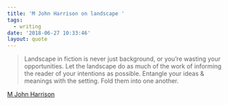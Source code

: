 ```yaml
---
title: 'M John Harrison on landscape '
tags:
  - writing
date: '2018-06-27 10:33:46'
layout: quote
---
```

> Landscape in fiction is never just background, or you’re wasting your opportunities. Let the landscape do as much of the work of informing the reader of your intentions as possible. Entangle your ideas & meanings with the setting. Fold them into one another.

[M John Harrison](https://ambientehotel.wordpress.com/2016/06/08/from-empty-space-to-stanage-edge/)

